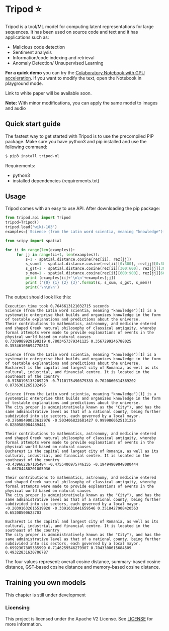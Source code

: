 # Tripod :star:

Tripod is a tool/ML model for computing latent representations for large sequences. It has been used on source code and text and it has applications such as:
* Malicious code detection
* Sentiment analysis
* Information/code indexing and retrieval
* Anomaly Detection/ Unsupervised Learning

**For a quick demo** you can try the [Colaboratory Notebook with GPU acceleration](https://colab.research.google.com/drive/1_Qb8-KgIlpXwNtN5TdmBikEelN7djWaL). If you want to modify the text, open the Notebook in playground mode.

Link to white paper will be available soon.


**Note:** With minor modifications, you can apply the same model to images and audio

## Quick start guide

The fastest way to get started with Tripod is to use the precompiled PIP package. Make sure you have python3 and pip installed and use the following command:

```bash
$ pip3 install tripod-ml
```

Requirements:
* python3 
* installed dependencies (requirements.txt)
## Usage

Tripod comes with an easy to use API. After downloading the pip package:


```python
from tripod.api import Tripod
tripod=Tripod()
tripod.load('wiki-103')
examples=['Science (from the Latin word scientia, meaning "knowledge")[1] is a systematic enterprise that builds and organizes knowledge in the form of testable explanations and predictions about the universe.', 'Their contributions to mathematics, astronomy, and medicine entered and shaped Greek natural philosophy of classical antiquity, whereby formal attempts were made to provide explanations of events in the physical world based on natural causes', 'Bucharest is the capital and largest city of Romania, as well as its cultural, industrial, and financial centre. It is located in the southeast of the country', 'The city proper is administratively known as the "City"), and has the same administrative level as that of a national county, being further subdivided into six sectors, each governed by a local mayor.']

from scipy import spatial

for ii in range(len(examples)):
     for jj in range(ii+1, len(examples)):
         s=1 - spatial.distance.cosine(rez[ii], rez[jj])
         s_sum=1 - spatial.distance.cosine(rez[ii][0:300], rez[jj][0:300])
         s_gst=1 - spatial.distance.cosine(rez[ii][300:600], rez[jj][300:600])
         s_mem=1 - spatial.distance.cosine(rez[ii][600:900], rez[jj][600:900])
         print (examples[ii]+'\n\n'+examples[jj])
         print ('{0} {1} {2} {3}'.format(s, s_sum, s_gst, s_mem))
         print('\n\n\n')
```

The output should look like this:

```text
Execution time took 0.7646613121032715 seconds
Science (from the Latin word scientia, meaning "knowledge")[1] is a systematic enterprise that builds and organizes knowledge in the form of testable explanations and predictions about the universe.
Their contributions to mathematics, astronomy, and medicine entered and shaped Greek natural philosophy of classical antiquity, whereby formal attempts were made to provide explanations of events in the physical world based on natural causes
0.7309989929199219 0.7803457379341125 0.3567299246788025 0.35346105694770813

Science (from the Latin word scientia, meaning "knowledge")[1] is a systematic enterprise that builds and organizes knowledge in the form of testable explanations and predictions about the universe.
Bucharest is the capital and largest city of Romania, as well as its cultural, industrial, and financial centre. It is located in the southeast of the country
-0.5788195133209229 -0.7110175490379333 0.7020860314369202 0.8736361265182495

Science (from the Latin word scientia, meaning "knowledge")[1] is a systematic enterprise that builds and organizes knowledge in the form of testable explanations and predictions about the universe.
The city proper is administratively known as the "City"), and has the same administrative level as that of a national county, being further subdivided into six sectors, each governed by a local mayor.
-0.27698490023612976 -0.503406822681427 0.9999860525131226 0.8280588984489441

Their contributions to mathematics, astronomy, and medicine entered and shaped Greek natural philosophy of classical antiquity, whereby formal attempts were made to provide explanations of events in the physical world based on natural causes
Bucharest is the capital and largest city of Romania, as well as its cultural, industrial, and financial centre. It is located in the southeast of the country
-0.439662367105484 -0.4755406975746155 -0.19494909048080444 -0.06704480201005936

Their contributions to mathematics, astronomy, and medicine entered and shaped Greek natural philosophy of classical antiquity, whereby formal attempts were made to provide explanations of events in the physical world based on natural causes
The city proper is administratively known as the "City"), and has the same administrative level as that of a national county, being further subdivided into six sectors, each governed by a local mayor.
-0.20391632616519928 -0.3391631841659546 0.3518427908420563 0.65208500623703

Bucharest is the capital and largest city of Romania, as well as its cultural, industrial, and financial centre. It is located in the southeast of the country
The city proper is administratively known as the "City"), and has the same administrative level as that of a national county, being further subdivided into six sectors, each governed by a local mayor.
0.6992307305335999 0.7146259546279907 0.7043308615684509 0.49322831630706787
```

The four values represent: overall cosine distance, summary-based cosine distance, GST-based cosine distance and memory-based cosine distance. 


## Training you own models

This chapter is still under development

### Licensing

This project is licensed under the Apache V2 License. See [LICENSE](LICENSE) for more information.
